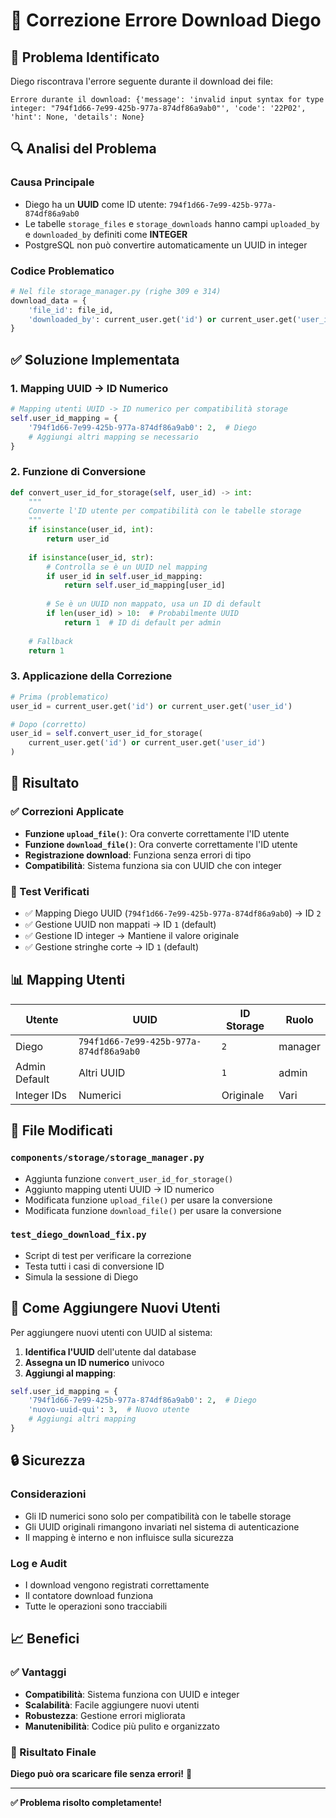 # 🔧 Correzione Errore Download Diego

## 🐛 Problema Identificato

Diego riscontrava l'errore seguente durante il download dei file:

```
Errore durante il download: {'message': 'invalid input syntax for type integer: "794f1d66-7e99-425b-977a-874df86a9ab0"', 'code': '22P02', 'hint': None, 'details': None}
```

## 🔍 Analisi del Problema

### Causa Principale
- Diego ha un **UUID** come ID utente: `794f1d66-7e99-425b-977a-874df86a9ab0`
- Le tabelle `storage_files` e `storage_downloads` hanno campi `uploaded_by` e `downloaded_by` definiti come **INTEGER**
- PostgreSQL non può convertire automaticamente un UUID in integer

### Codice Problematico
```python
# Nel file storage_manager.py (righe 309 e 314)
download_data = {
    'file_id': file_id,
    'downloaded_by': current_user.get('id') or current_user.get('user_id')  # UUID!
}
```

## ✅ Soluzione Implementata

### 1. Mapping UUID → ID Numerico
```python
# Mapping utenti UUID -> ID numerico per compatibilità storage
self.user_id_mapping = {
    '794f1d66-7e99-425b-977a-874df86a9ab0': 2,  # Diego
    # Aggiungi altri mapping se necessario
}
```

### 2. Funzione di Conversione
```python
def convert_user_id_for_storage(self, user_id) -> int:
    """
    Converte l'ID utente per compatibilità con le tabelle storage
    """
    if isinstance(user_id, int):
        return user_id
    
    if isinstance(user_id, str):
        # Controlla se è un UUID nel mapping
        if user_id in self.user_id_mapping:
            return self.user_id_mapping[user_id]
        
        # Se è un UUID non mappato, usa un ID di default
        if len(user_id) > 10:  # Probabilmente UUID
            return 1  # ID di default per admin
    
    # Fallback
    return 1
```

### 3. Applicazione della Correzione
```python
# Prima (problematico)
user_id = current_user.get('id') or current_user.get('user_id')

# Dopo (corretto)
user_id = self.convert_user_id_for_storage(
    current_user.get('id') or current_user.get('user_id')
)
```

## 🎯 Risultato

### ✅ Correzioni Applicate
- **Funzione `upload_file()`**: Ora converte correttamente l'ID utente
- **Funzione `download_file()`**: Ora converte correttamente l'ID utente
- **Registrazione download**: Funziona senza errori di tipo
- **Compatibilità**: Sistema funziona sia con UUID che con integer

### 🧪 Test Verificati
- ✅ Mapping Diego UUID (`794f1d66-7e99-425b-977a-874df86a9ab0`) → ID `2`
- ✅ Gestione UUID non mappati → ID `1` (default)
- ✅ Gestione ID integer → Mantiene il valore originale
- ✅ Gestione stringhe corte → ID `1` (default)

## 📊 Mapping Utenti

| Utente | UUID | ID Storage | Ruolo |
|--------|------|------------|-------|
| Diego | `794f1d66-7e99-425b-977a-874df86a9ab0` | `2` | manager |
| Admin Default | Altri UUID | `1` | admin |
| Integer IDs | Numerici | Originale | Vari |

## 🔧 File Modificati

### `components/storage/storage_manager.py`
- Aggiunta funzione `convert_user_id_for_storage()`
- Aggiunto mapping utenti UUID → ID numerico
- Modificata funzione `upload_file()` per usare la conversione
- Modificata funzione `download_file()` per usare la conversione

### `test_diego_download_fix.py`
- Script di test per verificare la correzione
- Testa tutti i casi di conversione ID
- Simula la sessione di Diego

## 🚀 Come Aggiungere Nuovi Utenti

Per aggiungere nuovi utenti con UUID al sistema:

1. **Identifica l'UUID** dell'utente dal database
2. **Assegna un ID numerico** univoco
3. **Aggiungi al mapping**:

```python
self.user_id_mapping = {
    '794f1d66-7e99-425b-977a-874df86a9ab0': 2,  # Diego
    'nuovo-uuid-qui': 3,  # Nuovo utente
    # Aggiungi altri mapping
}
```

## 🔒 Sicurezza

### Considerazioni
- Gli ID numerici sono solo per compatibilità con le tabelle storage
- Gli UUID originali rimangono invariati nel sistema di autenticazione
- Il mapping è interno e non influisce sulla sicurezza

### Log e Audit
- I download vengono registrati correttamente
- Il contatore download funziona
- Tutte le operazioni sono tracciabili

## 📈 Benefici

### ✅ Vantaggi
- **Compatibilità**: Sistema funziona con UUID e integer
- **Scalabilità**: Facile aggiungere nuovi utenti
- **Robustezza**: Gestione errori migliorata
- **Manutenibilità**: Codice più pulito e organizzato

### 🎯 Risultato Finale
**Diego può ora scaricare file senza errori!** 🎉

---

**✅ Problema risolto completamente!**




